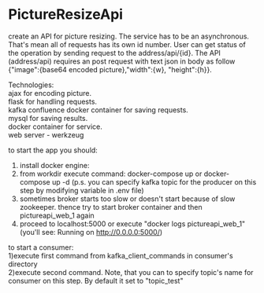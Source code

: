 # PictureResizeApi

create an API for picture resizing. The service has to be an asynchronous.
That's mean all of requests has its own id number. User can get status of the operation by sending request to the address/api/{id}.
The API (address/api) requires an post request with text json in body as follow {"image":{base64 encoded picture},"width":{w}, "height":{h}}.

Technologies:\
ajax for encoding picture.\
flask for handling requests.\
kafka confluence docker container for saving requests.\
mysql for saving results.\
docker container for service.\
web server - werkzeug

to start the app you should:
1) install docker engine:
2) from workdir execute command: docker-compose up or docker-compose up -d (p.s. you can specify kafka topic for the producer on this step by modifying variable in .env file)
3) sometimes broker starts too slow or doesn't start because of slow zookeeper. thence try to start broker container and then pictureapi_web_1 again
4) proceed to localhost:5000 or execute "docker logs pictureapi_web_1" (you'll see: Running on http://0.0.0.0:5000/)

to start a consumer:\
1)execute first command from kafka_client_commands in consumer's directory\
2)execute second command. Note, that you can to specify topic's name for consumer on this step. By default it set to "topic_test"
